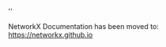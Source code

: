 '<meta http-equiv="refresh" content="0; URL=https://networkx.github.io/documentation/latest/./reference/readwrite/graphml.html">'

NetworkX Documentation has been moved to:<br><a href="https://networkx.github.io">https://networkx.github.io</a>
